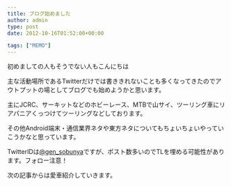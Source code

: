 ```yaml
---
title: ブログ始めました
author: admin
type: post
date: 2012-10-16T01:52:00+00:00

tags: ["MEMO"]
---
```


初めましての人もそうでない人もこんにちは

主な活動場所であるTwitterだけでは書ききれないことも多くなってきたのでアウトプットの場としてブログでも始めようかと思います。

主にJCRC、サーキットなどのホビーレース、MTBで山サイ、ツーリング車にリアパニアくっつけてツーリングなどしております。

その他Android端末・通信業界ネタや東方ネタについてもちょいちょいやっていこうかなと思っています。

TwitterIDは<a href="https://twitter.com/gen_sobunya" target="_blank">@gen_sobunya</a>ですが、ポスト数多いのでTLを埋める可能性があります。フォロー注意！

次の記事からは愛車紹介していきます。
